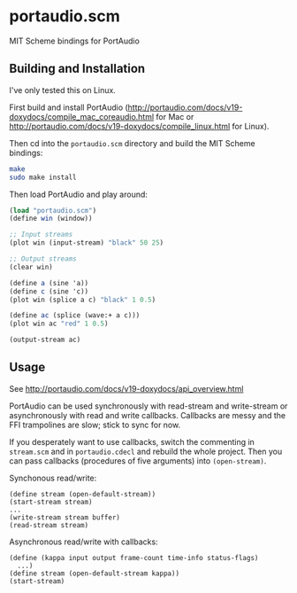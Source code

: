 # portaudio.scm
MIT Scheme bindings for PortAudio

## Building and Installation
I've only tested this on Linux.

First build and install PortAudio (http://portaudio.com/docs/v19-doxydocs/compile_mac_coreaudio.html for Mac or http://portaudio.com/docs/v19-doxydocs/compile_linux.html for Linux).

Then cd into the `portaudio.scm` directory and build the MIT Scheme bindings:

```bash
make
sudo make install
```

Then load PortAudio and play around:
```scheme
(load "portaudio.scm")
(define win (window))

;; Input streams
(plot win (input-stream) "black" 50 25)

;; Output streams
(clear win)

(define a (sine 'a))
(define c (sine 'c))
(plot win (splice a c) "black" 1 0.5)

(define ac (splice (wave:+ a c)))
(plot win ac "red" 1 0.5)

(output-stream ac)
```

## Usage

See http://portaudio.com/docs/v19-doxydocs/api_overview.html

PortAudio can be used synchronously with read-stream and write-stream
or asynchronously with read and write callbacks.
Callbacks are messy and the FFI trampolines are slow; stick to sync for now.

If you desperately want to use callbacks, switch the commenting in `stream.scm` 
and in `portaudio.cdecl` and rebuild the whole project.
Then you can pass callbacks (procedures of five arguments) into `(open-stream)`.

Synchonous read/write:
```
(define stream (open-default-stream))
(start-stream stream)
...
(write-stream stream buffer)
(read-stream stream)
```
Asynchronous read/write with callbacks:
```
(define (kappa input output frame-count time-info status-flags)
  ...)
(define stream (open-default-stream kappa))
(start-stream)
```

